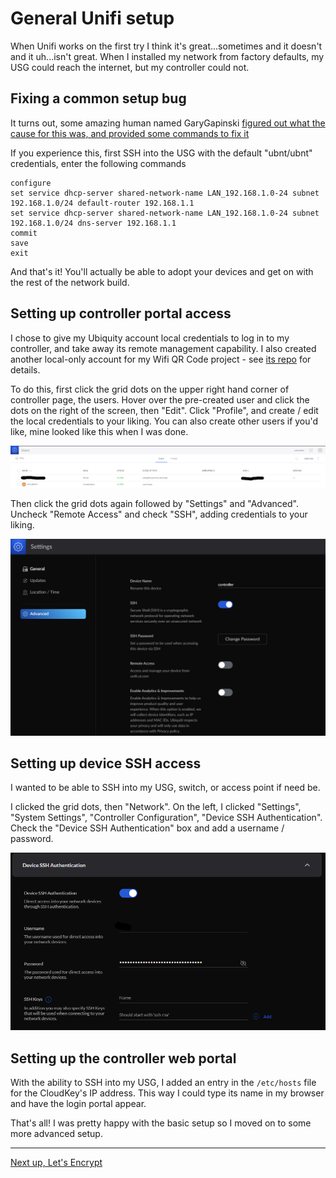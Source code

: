 # General Unifi setup


When Unifi works on the first try I think it's great...sometimes and it doesn't and it uh...isn't great. When I installed my network from factory defaults, my USG could reach the internet, but my controller could not.


## Fixing a common setup bug


It turns out, some amazing human named GaryGapinski [figured out what the cause for this was, and provided some commands to fix it](https://community.ui.com/questions/USG-not-advertising-default-gateway/08ac3059-d4b0-4860-889c-d69c1bd3e7e4)


If you experience this, first SSH into the USG with the default "ubnt/ubnt" credentials, enter the following commands


```
configure
set service dhcp-server shared-network-name LAN_192.168.1.0-24 subnet 192.168.1.0/24 default-router 192.168.1.1
set service dhcp-server shared-network-name LAN_192.168.1.0-24 subnet 192.168.1.0/24 dns-server 192.168.1.1
commit
save
exit
```


And that's it! You'll actually be able to adopt your devices and get on with the rest of the network build.


## Setting up controller portal access


I chose to give my Ubiquity account local credentials to log in to my controller, and take away its remote management capability. I also created another local-only account for my Wifi QR Code project - see [its repo](https://github.com/kmanc/wifi_qr) for details. 


To do this, first click the grid dots on the upper right hand corner of controller page, the users. Hover over the pre-created user and click the dots on the right of the screen, then "Edit". Click "Profile", and create / edit the local credentials to your liking. You can also create other users if you'd like, mine looked like this when I was done.


![](images/unifi_accounts.png)


Then click the grid dots again followed by "Settings" and "Advanced". Uncheck "Remote Access" and check "SSH", adding credentials to your liking.


![](images/unifi_settings.png)


## Setting up device SSH access


I wanted to be able to SSH into my USG, switch, or access point if need be.


I clicked the grid dots, then "Network". On the left, I clicked "Settings", "System Settings", "Controller Configuration", "Device SSH Authentication". Check the "Device SSH Authentication" box and add a username / password.


![](images/device_access.png)


## Setting up the controller web portal


With the ability to SSH into my USG, I added an entry in the `/etc/hosts` file for the CloudKey's IP address. This way I could type its name in my browser and have the login portal appear.


That's all! I was pretty happy with the basic setup so I moved on to some more advanced setup.


---
[Next up, Let's Encrypt](https://kmanc.github.io/unifi_network_setup/letsencrypt.html)